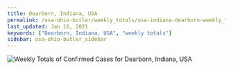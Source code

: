 ```yaml
---
title: Dearborn, Indiana, USA
permalink: /usa-ohio-butler/weekly_totals/usa-indiana-dearborn-weekly_totals.html
last_updated: Jan 16, 2021
keywords: ["Dearborn, Indiana, USA", "weekly totals"]
sidebar: usa-ohio-butler_sidebar
---
```


![Weekly Totals of Confirmed Cases for Dearborn, Indiana, USA](/covid_tracker/images/graphs/usa-indiana-dearborn-weekly_totals_graph.png)
